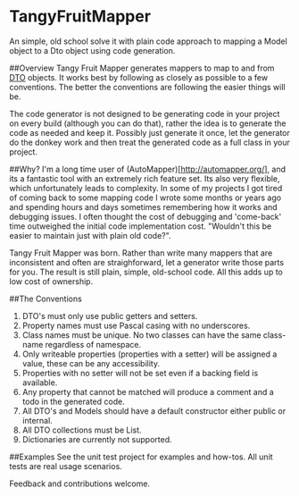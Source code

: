 # TangyFruitMapper
An simple, old school solve it with plain code approach to mapping a Model object to a Dto object using code generation.

##Overview
Tangy Fruit Mapper generates mappers to map to and from [DTO](https://en.wikipedia.org/wiki/Data_transfer_object) objects. It works best by following as closely as possible to a few conventions.  The better the conventions are following the easier things will be.

The code generator is not designed to be generating code in your project on every build (although you can do that), rather the idea is to generate the code as needed and keep it. Possibly just generate it once, let the generator do the donkey work and then treat the generated code as a full class in your project.

##Why?
I'm a long time user of (AutoMapper)[http://automapper.org/], and its a fantastic tool with an extremely rich feature set.  Its also very flexible, which unfortunately leads to complexity.  In some of my projects I got tired of coming back to some mapping code I wrote some months or years ago and spending hours and days sometimes remembering how it works and debugging issues.  I often thought the cost of debugging and 'come-back' time outweighed the initial code implementation cost. "Wouldn't this be easier to maintain just with plain old code?".

Tangy Fruit Mapper was born.  Rather than write many mappers that are inconsistent and often are straighforward, let a generator write those parts for you. The result is still plain, simple, old-school code. All this adds up to low cost of ownership.

##The Conventions
1.  DTO's must only use public getters and setters.
2.  Property names must use Pascal casing with no underscores.
4.  Class names must be unique. No two classes can have the same class-name regardless of namespace.
5.  Only writeable properties (properties with a setter) will be assigned a value, these can be any accessibility.
  5. Properties with no setter will not be set even if a backing field is available.
6.  Any property that cannot be matched will produce a comment and a todo in the generated code.
7.  All DTO's and Models should have a default constructor either public or internal.
8.  All DTO collections must be List<T>.
9.  Dictionaries are currently not supported.

##Examples
See the unit test project for examples and how-tos.  All unit tests are real usage scenarios.

Feedback and contributions welcome.
